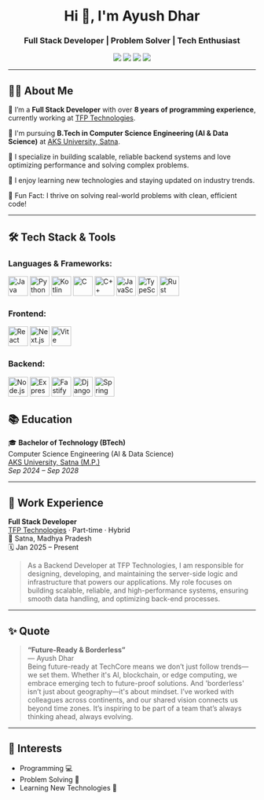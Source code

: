 <h1 align="center">Hi 👋, I'm Ayush Dhar</h1>
<h3 align="center">Full Stack Developer | Problem Solver | Tech Enthusiast</h3>

<p align="center">
  <a href="https://www.ayushdhar.com" target="_blank"><img src="https://img.shields.io/badge/Portfolio-ayushdhar.com-%230A66C2" /></a>
  <a href="mailto:contact@ayushdhar.com"><img src="https://img.shields.io/badge/Email-contact@ayushdhar.com-D14836?logo=gmail&logoColor=white" /></a>
  <a href="https://linkedin.com/in/dharayush07" target="_blank"><img src="https://img.shields.io/badge/LinkedIn-AyushDhar-%230A66C2?logo=linkedin" /></a>
  <a href="https://github.com/dharayush7" target="_blank"><img src="https://img.shields.io/github/followers/dharayush7?label=Follow&style=social" /></a>
</p>

---

## 🧑‍💻 About Me

🔧 I’m a **Full Stack Developer** with over **8 years of programming experience**, currently working at [TFP Technologies](https://tfptechnologies.in/).

🌱 I'm pursuing **B.Tech in Computer Science Engineering (AI & Data Science)** at [AKS University, Satna](https://aksuniversity.ac.in/).

🚀 I specialize in building scalable, reliable backend systems and love optimizing performance and solving complex problems.

🧠 I enjoy learning new technologies and staying updated on industry trends.

🧩 Fun Fact: I thrive on solving real-world problems with clean, efficient code!

---

## 🛠️ Tech Stack & Tools

<h3 align="left">Languages & Frameworks:</h3>
<p align="left">
  <a href="https://www.java.com" target="_blank"><img src="https://cdn.jsdelivr.net/gh/devicons/devicon/icons/java/java-original.svg" width="40" height="40" alt="Java"/></a>
  <a href="https://www.python.org" target="_blank"><img src="https://cdn.jsdelivr.net/gh/devicons/devicon/icons/python/python-original.svg" width="40" height="40" alt="Python"/></a>
  <a href="https://kotlinlang.org/" target="_blank"><img src="https://cdn.jsdelivr.net/gh/devicons/devicon/icons/kotlin/kotlin-original.svg" width="40" height="40" alt="Kotlin"/></a>
  <a href="https://en.wikipedia.org/wiki/C_(programming_language)" target="_blank"><img src="https://cdn.jsdelivr.net/gh/devicons/devicon/icons/c/c-original.svg" width="40" height="40" alt="C"/></a>
  <a href="https://isocpp.org/" target="_blank"><img src="https://cdn.jsdelivr.net/gh/devicons/devicon/icons/cplusplus/cplusplus-original.svg" width="40" height="40" alt="C++"/></a>
  <a href="https://developer.mozilla.org/en-US/docs/Web/JavaScript" target="_blank"><img src="https://cdn.jsdelivr.net/gh/devicons/devicon/icons/javascript/javascript-original.svg" width="40" height="40" alt="JavaScript"/></a>
  <a href="https://www.typescriptlang.org/" target="_blank"><img src="https://cdn.jsdelivr.net/gh/devicons/devicon/icons/typescript/typescript-original.svg" width="40" height="40" alt="TypeScript"/></a>
  <a href="https://www.rust-lang.org/" target="_blank"><img src="https://img.icons8.com/color/480/rust-programming-language.png" width="40" height="40" alt="Rust"/></a>
</p>

<h3 align="left">Frontend:</h3>
<p align="left">
  <a href="https://reactjs.org/" target="_blank"><img src="https://cdn.jsdelivr.net/gh/devicons/devicon/icons/react/react-original.svg" width="40" height="40" alt="React"/></a>
  <a href="https://nextjs.org/" target="_blank"><img src="https://static.cdnlogo.com/logos/n/80/next-js.svg" width="40" height="40" alt="Next.js"/></a>
  <a href="https://vitejs.dev/" target="_blank"><img src="https://cdn.jsdelivr.net/gh/devicons/devicon/icons/vite/vite-original.svg" width="40" height="40" alt="Vite"/></a>
</p>

<h3 align="left">Backend:</h3>
<p align="left">
  <a href="https://nodejs.org/" target="_blank"><img src="https://cdn.jsdelivr.net/gh/devicons/devicon/icons/nodejs/nodejs-original.svg" width="40" height="40" alt="Node.js"/></a>
  <a href="https://expressjs.com/" target="_blank"><img src="https://cdn.jsdelivr.net/gh/devicons/devicon/icons/express/express-original.svg" width="40" height="40" alt="Express.js"/></a>
  <a href="https://www.fastify.io/" target="_blank"><img src="https://cdn.jsdelivr.net/gh/devicons/devicon/icons/fastify/fastify-original.svg" width="40" height="40" alt="Fastify"/></a>
  <a href="https://www.djangoproject.com/" target="_blank"><img src="https://cdn.jsdelivr.net/gh/devicons/devicon/icons/django/django-plain.svg" width="40" height="40" alt="Django"/></a>
  <a href="https://spring.io/projects/spring-boot" target="_blank"><img src="https://cdn.jsdelivr.net/gh/devicons/devicon/icons/spring/spring-original.svg" width="40" height="40" alt="Spring Boot"/></a>
</p>

<!-- Education, Experience, and Quotes remain the same -->

## 📚 Education

🎓 **Bachelor of Technology (BTech)**  
Computer Science Engineering (AI & Data Science)  
[AKS University, Satna (M.P.)](https://aksuniversity.ac.in/)  
*Sep 2024 – Sep 2028*

---

## 💼 Work Experience

**Full Stack Developer**  
[TFP Technologies](https://tfptechnologies.in/) · Part-time · Hybrid  
📍 Satna, Madhya Pradesh  
🗓️ Jan 2025 – Present  

> As a Backend Developer at TFP Technologies, I am responsible for designing, developing, and maintaining the server-side logic and infrastructure that powers our applications. My role focuses on building scalable, reliable, and high-performance systems, ensuring smooth data handling, and optimizing back-end processes.

---

## ✨ Quote

> **“Future-Ready & Borderless”**  
> — Ayush Dhar  
> Being future-ready at TechCore means we don’t just follow trends—we set them. Whether it's AI, blockchain, or edge computing, we embrace emerging tech to future-proof solutions. And 'borderless' isn’t just about geography—it's about mindset. I’ve worked with colleagues across continents, and our shared vision connects us beyond time zones. It’s inspiring to be part of a team that’s always thinking ahead, always evolving.

---

## 🧩 Interests

- Programming 💻  
- Problem Solving 🧠  
- Learning New Technologies 🚀
